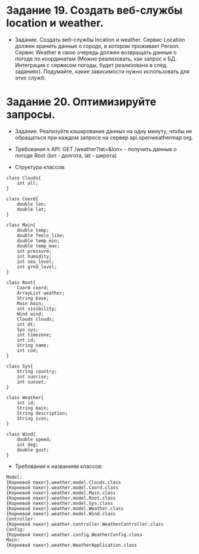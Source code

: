 # Задание 19. Создать веб-службы location и weather.
* Задание. Создать веб-службы location и weather.
Сервис Location должен хранить данные о городе, в котором проживает Person. Сервис Weather в свою очередь должен возвращать данные о погоде по координатам (Можно реализовать, как запрос к БД. Интеграция с сервисом погоды, будет реализована в след. заданиях).
Подумайте, какие зависимости нужно использовать для этих служб.

# Задание 20. Оптимизируйте запросы.
* Задание. Реализуйте кэширование данных на одну минуту, чтобы не обращаться при каждом запросе на сервер api.openweathermap.org.

* Требования к API:
GET /weather?lat=&lon= - получить данные о погоде Root (lon - долгота, lat - широта)
* Структура классов:

```
class Clouds{
    int all;
}

class Coord{
    double lon;
    double lat;
}

class Main{
    double temp;
    double feels_like;
    double temp_min;
    double temp_max;
    int pressure;
    int humidity;
    int sea_level;
    int grnd_level;
}

class Root{
    Coord coord;
    ArrayList weather;
    String base;
    Main main;
    int visibility;
    Wind wind;
    Clouds clouds;
    int dt;
    Sys sys;
    int timezone;
    int id;
    String name;
    int cod;
}

class Sys{
    String country;
    int sunrise;
    int sunset;
}

class Weather{
    int id;
    String main;
    String description;
    String icon;
}

class Wind{
    double speed;
    int deg;
    double gust;
}

```

* Требования к названиям классов:
```
Model:
{Корневой пакет}.weather.model.Clouds.class
{Корневой пакет}.weather.model.Coord.class
{Корневой пакет}.weather.model.Main.class
{Корневой пакет}.weather.model.Root.class
{Корневой пакет}.weather.model.Sys.class
{Корневой пакет}.weather.model.Weather.class
{Корневой пакет}.weather.model.Wind.class
Controller:
{Корневой пакет}.weather.controller.WeatherController.class
Config:
{Корневой пакет}.weather.config.WeatherConfig.class
Main:
{Корневой пакет}.weather.WeatherApplication.class
```
